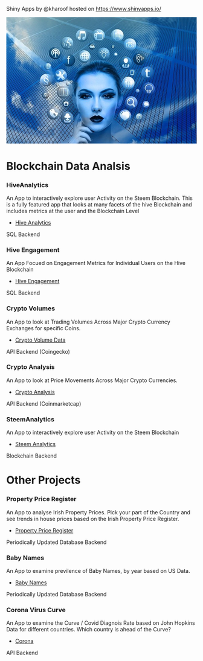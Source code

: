 Shiny Apps by @kharoof hosted on <a href="https://www.shinyapps.io/">https://www.shinyapps.io/</a>

![](https://github.com/kharoof/Shiny-App-List/blob/main/woman-ga8f1d430e_640.jpg)

# Blockchain Data Analsis

### HiveAnalytics
An App to interactively explore user Activity on the Steem Blockchain. This is a fully featured app that looks at many facets of the hive Blockchain and includes metrics at the user and the Blockchain Level
* <a href="https://eroche.shinyapps.io/HiveAnalytics/">Hive Analytics</a>

SQL Backend

### Hive Engagement
An App Focued on Engagement Metrics for Individual Users on the Hive Blockchain
* <a href="https://eroche.shinyapps.io/HiveEngagement/">Hive Engagement</a>

SQL Backend

### Crypto Volumes
An App to look at Trading Volumes Across Major Crypto Currency Exchanges for specific Coins.
* <a href="https://eroche.shinyapps.io/CryptoVolumes/">Crypto Volume Data</a>

API Backend (Coingecko)

### Crypto Analysis
An App to look at Price Movements Across Major Crypto Currencies.
* <a href="https://eroche.shinyapps.io/CryptoAnalysis/">Crypto Analysis</a>

API Backend (Coinmarketcap)

### SteemAnalytics
An App to interactively explore user Activity on the Steem Blockchain
* <a href="https://eroche.shinyapps.io/SteemAnalytics/">Steem Analytics</a>

Blockchain Backend


# Other Projects

### Property Price Register
An App to analyse Irish Property Prices. Pick your part of the Country and see trends in house prices based on the Irish Property Price Register.
* <a href="https://eroche.shinyapps.io/propertypriceregister/">Property Price Register</a>

Periodically Updated Database Backend

### Baby Names
An App to examine previlence of Baby Names, by year based on US Data. 
* <a href="https://eroche.shinyapps.io/babynames">Baby Names</a>

Periodically Updated Database Backend

### Corona Virus Curve
An App to examine the Curve / Covid Diagnois Rate based on John Hopkins Data for different countries. Which country is ahead of the Curve?
* <a href="https://eroche.shinyapps.io/CoRona/">Corona</a>

API Backend


